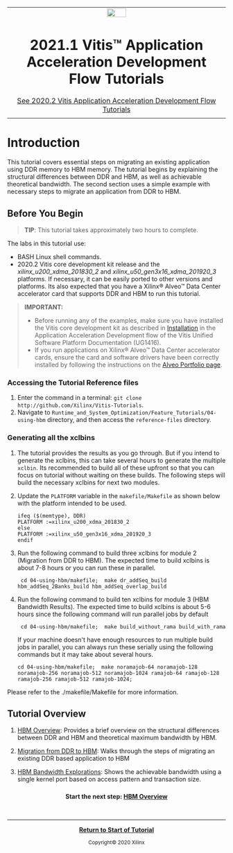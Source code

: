 ﻿<table class="sphinxhide">
 <tr>
   <td align="center"><img src="https://www.xilinx.com/content/dam/xilinx/imgs/press/media-kits/corporate/xilinx-logo.png" width="30%"/><h1>2021.1 Vitis™ Application Acceleration Development Flow Tutorials</h1>
   <a href="https://github.com/Xilinx/Vitis-Tutorials/tree/2020.2">See 2020.2 Vitis Application Acceleration Development Flow Tutorials</a>
   </td>
 </tr>
 <tr>
 <td>
 </td>
 </tr>
</table>

# Introduction
This tutorial covers essential steps on migrating an existing application using DDR memory to HBM memory.  The tutorial begins by explaining the structural differences between DDR and HBM, as well as achievable theoretical bandwidth. The second section uses a simple example with necessary steps to migrate an application from DDR to HBM.

## Before You Begin

>**TIP**: This tutorial takes approximately two hours to complete.

The labs in this tutorial use:

* BASH Linux shell commands.
* 2020.2 Vitis core development kit release and the *xilinx_u200_xdma_201830_2* and *xilinx_u50_gen3x16_xdma_201920_3* platforms. If necessary, it can be easily ported to other versions and platforms. Its also expected that you have a Xilinx® Alveo™ Data Center accelerator card that supports DDR and HBM to run this tutorial.

>**IMPORTANT:**
>
>* Before running any of the examples, make sure you have installed the Vitis core development kit as described in [Installation](https://www.xilinx.com/html_docs/xilinx2020_2/vitis_doc/acceleration_installation.html#vhc1571429852245) in the Application Acceleration
Development flow of the Vitis Unified Software Platform Documentation (UG1416).
>* If you run applications on Xilinx® Alveo™ Data Center accelerator cards, ensure the card and software drivers have been correctly installed by following the instructions on the [Alveo Portfolio page](https://www.xilinx.com/products/boards-and-kits/alveo.html).


### Accessing the Tutorial Reference files

1. Enter the command in a terminal: `git clone http://github.com/Xilinx/Vitis-Tutorials`.
2. Navigate to `Runtime_and_System_Optimization/Feature_Tutorials/04-using-hbm` directory, and then access the `reference-files` directory.

### Generating all the xclbins

1. The tutorial provides the results as you go through. But if you intend to generate the xclbins, this can take several hours to generate the multiple `xclbin`. Its recommended to build all of these upfront so that you can focus on tutorial without waiting on these builds. The following steps will build the necessary xclbins for next two modules.
2. Update the `PLATFORM` variable in the `makefile/Makefile` as shown below with the platform intended to be used.
    ```
    ifeq ($(memtype), DDR)
    PLATFORM :=xilinx_u200_xdma_201830_2
    else
    PLATFORM :=xilinx_u50_gen3x16_xdma_201920_3
    endif
    ```
3. Run the following command to build three xclbins for module 2 (Migration from DDR to HBM). The expected time to build xclbins is about 7-8 hours or you can run these in parallel.

    ``` cd 04-using-hbm/makefile;  make dr_addSeq_build  hbm_addSeq_2Banks_build hbm_addSeq_overlap_build```

4. Run the following command to build ten xclbins for module 3 (HBM Bandwidth Results). The expected time to build xclbins is about 5-6 hours since the following command will run parallel jobs by default

    ``` cd 04-using-hbm/makefile;  make build_without_rama build_with_rama```

    If your machine doesn't have enough resources to run multiple build jobs in parallel, you can always run these serially using the following commands but it may take about several hours.

    ```cd 04-using-hbm/makefile;  make noramajob-64 noramajob-128 noramajob-256 noramajob-512 noramajob-1024 ramajob-64 ramajob-128 ramajob-256 ramajob-512 ramajob-1024;```

Please refer to the ./makefile/Makefile for more information.

## Tutorial Overview

1. [HBM Overview](1_overview.md): Provides a brief overview on the structural differences between DDR and HBM and theoretical maximum bandwidth by HBM.

2. [Migration from DDR to HBM](2_Migrating_to_HBM.md): Walks through the steps of migrating an existing DDR based application to HBM

3.  [HBM Bandwidth Explorations](3_BW_Explorations.md): Shows the achievable bandwidth using a single kernel port based on access pattern and transaction size.
###



<p align="center"><b>
Start the next step: <a href="1_overview.md"> HBM Overview
</b></p>
</br>
<hr/>
<p align="center"><b><a href="docs/README.md">Return to Start of Tutorial</a></b></p>

<p align="center"><sup>Copyright&copy; 2020 Xilinx</sup></p>




